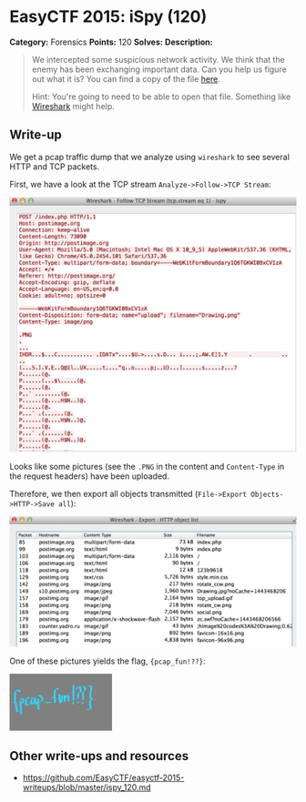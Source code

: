 # EasyCTF 2015: iSpy (120)

**Category:** Forensics
**Points:** 120
**Solves:** 
**Description:**

> We intercepted some suspicious network activity. We think that the enemy has been exchanging important data. Can you help us figure out what it is? You can find a copy of the file [here](https://github.com/EasyCTF/easyctf-2015-writeups/blob/master/files/ispy.pcapng).
> 
> 
> Hint: You're going to need to be able to open that file. Something like [Wireshark](https://www.wireshark.org) might help.


## Write-up

We get a pcap traffic dump that we analyze using `wireshark` to see several HTTP and TCP packets.

First, we have a look at the TCP stream `Analyze->Follow->TCP Stream`:

![](./tcp-stream.png)

Looks like some pictures (see the `.PNG` in the content and `Content-Type` in the request headers) have been uploaded.

Therefore, we then export all objects transmitted (`File->Export Objects->HTTP->Save all`):

![](./export-objects.png)

One of these pictures yields the flag, `{pcap_fun!??}`:

![](Drawing.jpg)



## Other write-ups and resources

* <https://github.com/EasyCTF/easyctf-2015-writeups/blob/master/ispy_120.md>
